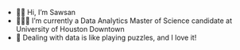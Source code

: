 - 👋🏼 Hi, I’m Sawsan
- 👩🏻‍🎓 I’m currently a Data Analytics Master of Science candidate at University of Houston Downtown
- 🧩 Dealing with data is like playing puzzles, and I love it!

<!---
sawsanawad/sawsanawad is a ✨ special ✨ repository because its `README.md` (this file) appears on your GitHub profile.
You can click the Preview link to take a look at your changes.
--->
